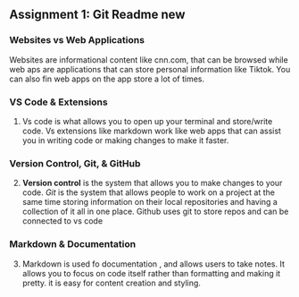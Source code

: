 ## Assignment 1: Git Readme new

### Websites vs Web Applications

Websites are informational content like cnn.com, that can be browsed while web aps are applications that can store personal information like Tiktok. You can also fin web apps on the app store a lot of times. 

### VS Code & Extensions

1. Vs code is what allows you to open up your terminal and store/write code. Vs extensions like markdown work like web apps that can assist you in writing code or making changes to make it faster.

### Version Control, Git, & GitHub

2. **Version control** is the system that allows you to make changes to your code. *Git* is the system that allows people to work on a project at the same time storing information on their local repositories and having a collection of it all in one place. Github uses git to store repos and can be connected to vs code 

### Markdown & Documentation

3. Markdown is used fo documentation , and allows users to take notes. It allows you to focus on code itself rather than formatting and making it pretty.  it is easy for content creation and styling.